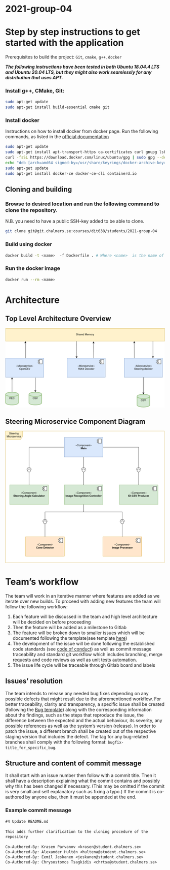 # 2021-group-04

# Step by step instructions to get started with the application

Prerequisites to build the project:
`Git`, `cmake`, `g++`, `docker`

***The following instructions have been tested in both Ubuntu 18.04.4 LTS and Ubuntu 20.04 LTS, but they might also work seamlessly for any distribution that uses APT.***

### Install g++, CMake, Git:
```bash
sudo apt-get update
sudo apt-get install build-essential cmake git
```

### Install docker
Instructions on how to install docker from docker page.
Run the following commands, as listed in the [official documentation](https://docs.docker.com/engine/install/ubuntu/)

```bash
sudo apt-get update
sudo apt-get install apt-transport-https ca-certificates curl gnupg lsb-release
curl -fsSL https://download.docker.com/linux/ubuntu/gpg | sudo gpg --dearmor -o /usr/share/keyrings/docker-archive-keyring.gpg
echo "deb [arch=amd64 signed-by=/usr/share/keyrings/docker-archive-keyring.gpg] https://download.docker.com/linux/ubuntu $(lsb_release -cs) stable" | sudo tee /etc/apt/sources.list.d/docker.list > /dev/null
sudo apt-get update
sudo apt-get install docker-ce docker-ce-cli containerd.io
```

## Cloning and building
### Browse to desired location and run the following command to clone the repository.
N.B. you need to have a public SSH-key added to be able to clone.
```bash
git clone git@git.chalmers.se:courses/dit638/students/2021-group-04
```

### Build using docker
```bash
docker build -t <name>  -f Dockerfile . # Where <name>  is the name of the docker image to be created
```

### Run the docker image
```bash
docker run --rm <name> 
```
# Architecture

## Top Level Architecture Overview

![Architectural Overview Diagram](./diagrams/architectural-diagram.png "Architectural Diagram")

## Steering Microservice Component Diagram
![SteeringMicroservice Component Diagram](./diagrams/component-diagram.png "SteeringMicroservice Component Diagram")


# Team’s workflow
The team will work in an iterative manner where features are added as we iterate over new builds.
To proceed with adding new features the team will follow the following workflow: 

1. Each feature will be discussed in the team and high level architecture will be decided on before proceeding
2. Then the feature will be added as a milestone to Gitlab
3. The feature will be broken down to smaller issues which will be documented following the template(see template [here](.gitlab/issue_templates/issue.md))
4. The development of the issue will be done following the established code standards (see [code of conduct](code-of-conduct.md))  as well as commit message traceability and standard git workflow which includes branching, merge requests and code reviews as well as unit tests automation.
5. The issue life cycle will be traceable through Gitlab board and labels

## Issues’ resolution
The team intends to release any needed bug fixes depending on any possible defects that might result due to the aforementioned workflow. For better traceability, clarity and transparency, a specific issue shall be created (following the [Bug template](.gitlab/issue_templates/Bug.md)) along with the corresponding information about the findings, such as the steps that reproduce the issue, the difference between the expected and the actual behaviour, its severity, any possible references as well as the system’s version (release). In order to patch the issue, a different branch shall be created out of the respective staging version that includes the defect. The tag for any bug-related branches shall comply with the following format: `bugfix-title_for_specific_bug`.

## Structure and content of commit message
It shall start with an issue number then follow with a commit title.
Then it shall have a description explaining what the commit contains and possibly why this has been changed if necessary. (This may be omitted if the commit is very small and self explanatory such as fixing a typo.)
If the commit is co-authored by anyone else, then it must be appended at the end.
### Example commit message

```
#4 Update README.md

This adds further clarification to the cloning procedure of the repository

Co-Authored-By: Krasen Parvanov <krasen@student.chalmers.se>
Co-Authored-By: Alexander Hultén <hultena@student.chalmers.se>
Co-Authored-By: Eemil Jeskanen <jeskanen@student.chalmers.se>
Co-Authored-By: Chrysostomos Tsagkidis <chrtsa@student.chalmers.se>
```
